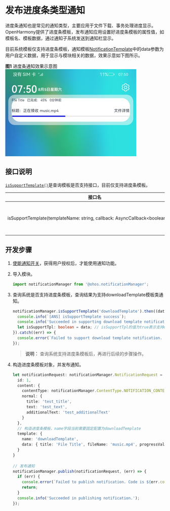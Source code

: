 # 发布进度条类型通知


进度条通知也是常见的通知类型，主要应用于文件下载、事务处理进度显示。OpenHarmony提供了进度条模板，发布通知应用设置好进度条模板的属性值，如模板名、模板数据，通过通知子系统发送到通知栏显示。

目前系统模板仅支持进度条模板，通知模板[NotificationTemplate](../reference/apis/js-apis-inner-notification-notificationTemplate.md)中的data参数为用户自定义数据，用于显示与模块相关的数据，效果示意如下图所示。

**图1** 进度条通知效果示意图  
![zh-cn_image_0000001416903138](figures/zh-cn_image_0000001416903138.png)


## 接口说明

[`isSupportTemplate()`](../reference/apis/js-apis-notificationManager.md#notificationmanagerissupporttemplate)是查询模板是否支持接口，目前仅支持进度条模板。

| **接口名** | **描述** |
| -------- | -------- |
| isSupportTemplate(templateName:&nbsp;string,&nbsp;callback:&nbsp;AsyncCallback&lt;boolean&gt;):&nbsp;void | 查询模板是否存在。 |


## 开发步骤

1. [使能通知开关](notification-enable.md)，获得用户授权后，才能使用通知功能。

2. 导入模块。
   
   ```ts
   import notificationManager from '@ohos.notificationManager';
   ```

3. 查询系统是否支持进度条模板，查询结果为支持downloadTemplate模板类通知。
   
   ```ts
   notificationManager.isSupportTemplate('downloadTemplate').then((data) => {
     console.info(`[ANS] isSupportTemplate success`);
     console.info('Succeeded in supporting download template notification.');
     let isSupportTpl: boolean = data; // isSupportTpl的值为true表示支持downloadTemplate模板类通知，false表示不支持
   }).catch((err) => {
     console.error(`Failed to support download template notification. Code is ${err.code}, message is ${err.message}`);
   });
   ```
   
   > **说明：**
   > 查询系统支持进度条模板后，再进行后续的步骤操作。
   
4. 构造进度条模板对象，并发布通知。
   
   ```ts
   let notificationRequest: notificationManager.NotificationRequest = {
     id: 1,
     content: {
       contentType: notificationManager.ContentType.NOTIFICATION_CONTENT_BASIC_TEXT,
       normal: {
         title: 'test_title',
         text: 'test_text',
         additionalText: 'test_additionalText'
       }
     },
     // 构造进度条模板，name字段当前需要固定配置为downloadTemplate
     template: {
       name: 'downloadTemplate',
       data: { title: 'File Title', fileName: 'music.mp4', progressValue: 45 }
     }
   }
   
   // 发布通知
   notificationManager.publish(notificationRequest, (err) => {
     if (err) {
       console.error(`Failed to publish notification. Code is ${err.code}, message is ${err.message}`);
       return;
     }
     console.info('Succeeded in publishing notification.');
   });
   ```
